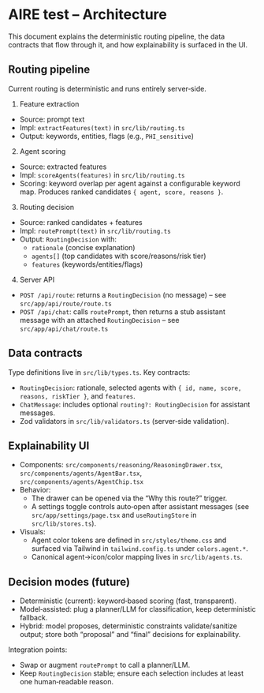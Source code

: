 # AIRE test – Architecture

This document explains the deterministic routing pipeline, the data contracts that flow through it, and how explainability is surfaced in the UI.

## Routing pipeline

Current routing is deterministic and runs entirely server‑side.

1) Feature extraction
- Source: prompt text
- Impl: `extractFeatures(text)` in `src/lib/routing.ts`
- Output: keywords, entities, flags (e.g., `PHI_sensitive`)

2) Agent scoring
- Source: extracted features
- Impl: `scoreAgents(features)` in `src/lib/routing.ts`
- Scoring: keyword overlap per agent against a configurable keyword map. Produces ranked candidates `{ agent, score, reasons }`.

3) Routing decision
- Source: ranked candidates + features
- Impl: `routePrompt(text)` in `src/lib/routing.ts`
- Output: `RoutingDecision` with:
  - `rationale` (concise explanation)
  - `agents[]` (top candidates with score/reasons/risk tier)
  - `features` (keywords/entities/flags)

4) Server API
- `POST /api/route`: returns a `RoutingDecision` (no message) – see `src/app/api/route/route.ts`
- `POST /api/chat`: calls `routePrompt`, then returns a stub assistant message with an attached `RoutingDecision` – see `src/app/api/chat/route.ts`

## Data contracts

Type definitions live in `src/lib/types.ts`. Key contracts:
- `RoutingDecision`: rationale, selected agents with `{ id, name, score, reasons, riskTier }`, and `features`.
- `ChatMessage`: includes optional `routing?: RoutingDecision` for assistant messages.
- Zod validators in `src/lib/validators.ts` (server‑side validation).

## Explainability UI

- Components: `src/components/reasoning/ReasoningDrawer.tsx`, `src/components/agents/AgentBar.tsx`, `src/components/agents/AgentChip.tsx`
- Behavior:
  - The drawer can be opened via the “Why this route?” trigger.
  - A settings toggle controls auto‑open after assistant messages (see `src/app/settings/page.tsx` and `useRoutingStore` in `src/lib/stores.ts`).
- Visuals:
  - Agent color tokens are defined in `src/styles/theme.css` and surfaced via Tailwind in `tailwind.config.ts` under `colors.agent.*`.
  - Canonical agent→icon/color mapping lives in `src/lib/agents.ts`.

## Decision modes (future)

- Deterministic (current): keyword‑based scoring (fast, transparent).
- Model‑assisted: plug a planner/LLM for classification, keep deterministic fallback.
- Hybrid: model proposes, deterministic constraints validate/sanitize output; store both “proposal” and “final” decisions for explainability.

Integration points:
- Swap or augment `routePrompt` to call a planner/LLM.
- Keep `RoutingDecision` stable; ensure each selection includes at least one human‑readable reason.
